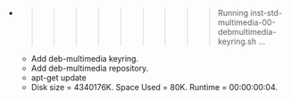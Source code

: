 * >>>>>>>>> Running inst-std-multimedia-00-debmultimedia-keyring.sh ...
  * Add deb-multimedia keyring.
  * Add deb-multimedia repository.
  * apt-get update
  * Disk size = 4340176K. Space Used = 80K. Runtime = 00:00:00:04.
